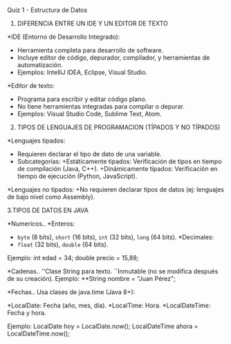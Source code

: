 Quiz 1 - Estructura de Datos

1. DIFERENCIA ENTRE UN IDE Y UN EDITOR DE TEXTO

*IDE (Entorno de Desarrollo Integrado):
  - Herramienta completa para desarrollo de software.
  - Incluye editor de código, depurador, compilador, y herramientas de automatización.
  - Ejemplos: IntelliJ IDEA, Eclipse, Visual Studio.

*Editor de texto:
  - Programa para escribir y editar código plano.
  - No tiene herramientas integradas para compilar o depurar.
  - Ejemplos: Visual Studio Code, Sublime Text, Atom.


 2. TIPOS DE LENGUAJES DE PROGRAMACION (TÍPADOS Y NO TÍPADOS)

*Lenguajes tipados:
  - Requieren declarar el tipo de dato de una variable.
  - Subcategorías:
    +Estáticamente tipados: Verificación de tipos en tiempo de compilación (Java, C++).
    +Dinámicamente tipados: Verificación en tiempo de ejecución (Python, JavaScript).

  *Lenguajes no tipados:
  +No requieren declarar tipos de datos (ej: lenguajes de bajo nivel como Assembly).

3.TIPOS DE DATOS EN JAVA

*Numericos..
*Enteros:
  - `byte` (8 bits), `short` (16 bits), `int` (32 bits), `long` (64 bits).
*Decimales:
  - `float` (32 bits), `double` (64 bits).

Ejemplo:
int edad = 34;
double precio = 15,88;

*Cadenas..
''Clase String para texto.
´´Inmutable (no se modifica después de su creación).
Ejemplo:
**String nombre = "Juan Pérez";

*Fechas..
Usa clases de java.time (Java 8+):

*LocalDate: Fecha (año, mes, día).
*LocalTime: Hora.
*LocalDateTime: Fecha y hora.

Ejemplo:
LocalDate hoy = LocalDate.now();
LocalDateTime ahora = LocalDateTime.now();



